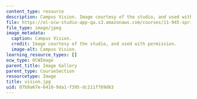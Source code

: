 ```yaml
---
content_type: resource
description: Campus Vision. Image courtesy of the studio, and used with permission.
file: https://ol-ocw-studio-app-qa.s3.amazonaws.com/courses/11-945-springfield-studio-spring-2004/07b9a67e64109da1f395dc111f769d63_vision.jpg
file_type: image/jpeg
image_metadata:
  caption: Campus Vision.
  credit: Image courtesy of the studio, and used with permission.
  image-alt: Campus Vision.
learning_resource_types: []
ocw_type: OCWImage
parent_title: Image Gallery
parent_type: CourseSection
resourcetype: Image
title: vision.jpg
uid: 07b9a67e-6410-9da1-f395-dc111f769d63
---
```

